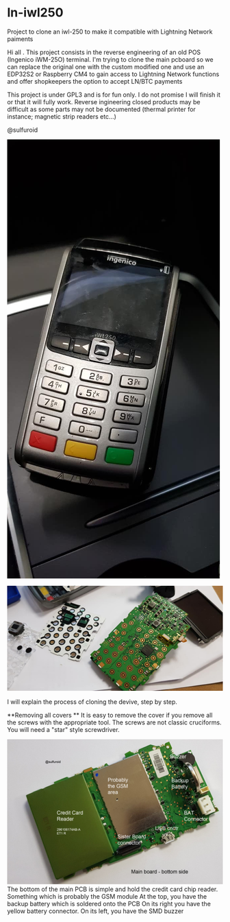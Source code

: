 # ln-iwl250
Project to clone an iwl-250 to make it compatible with Lightning Network paiments

Hi all . This project consists in the reverse engineering of an old POS (Ingenico iWM-25O) terminal.
I'm trying to clone the main pcboard so we can replace the original one with the custom modified one and use an EDP32S2 
or Raspberry CM4 to gain access to Lightning Network functions and offer shopkeepers the option to accept LN/BTC payments

This project is under GPL3 and is for fun only. I do not promise I will finish it or that it will fully work.
Reverse ingineering closed products may be difficult as some parts may not be documented (thermal printer for instance; magnetic strip readers etc...)

@sulfuroid

![Ingenico iwl250 reverse engineering](https://github.com/ccadic/ln-iwl250/blob/main/iwl250pix/posoriginal.jpg)


![Ingenico iwl250 reverse engineering](https://github.com/ccadic/ln-iwl250/blob/main/iwl250pix/touchpad-pcb.jpg)

I will explain the process of cloning the devive, step by step.


**Removing all covers
**
It is easy to remove the cover if you remove all the screws with the appropriate tool. The screws are not classic cruciforms.
You will need a "star" style screwdriver.

![Ingenico iwl250 reverse engineering](https://github.com/ccadic/ln-iwl250/blob/main/iwl250pix/mainboardback1.jpg)
The bottom of the main PCB is simple  and hold the credit card chip reader. 
Something which is probably the GSM module
At the top, you have the backup battery which is soldered onto the PCB 
On its right you have the yellow battery connector.
On its left, you have the SMD buzzer


